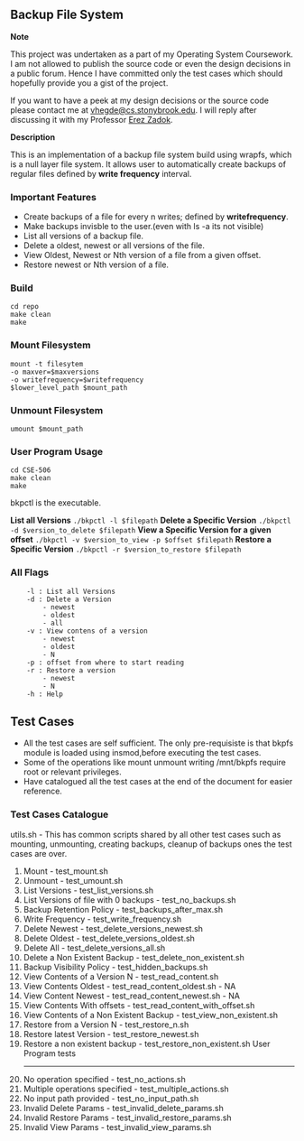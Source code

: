 ## Backup File System


**Note**  

This project was undertaken as a part of my Operating System Coursework. I am not allowed to publish the source code or even the design decisions in a public forum. Hence I have committed only the test cases which should hopefully provide you a gist of the project.

If you want to have a peek at my design decisions or the source code please contact me at vhegde@cs.stonybrook.edu. I will reply after discussing it with my Professor [Erez Zadok](https://www3.cs.stonybrook.edu/~ezk/).      

**Description**

This is an implementation of a backup file system build using wrapfs, which is a null layer file system. It allows user to automatically create backups of regular files defined by **write frequency** interval.

### Important Features

- Create backups of a file for every n writes; defined by **writefrequency**.
- Make backups invisble to the user.(even with ls -a its not visible)
- List all versions of a backup file.
- Delete a oldest, newest or all versions of the file.
- View Oldest, Newest or Nth version of a file from a given offset.
- Restore newest or Nth version of a file.


### Build

```
cd repo
make clean
make
```

### Mount Filesystem

```
mount -t filesytem
-o maxver=$maxversions
-o writefrequency=$writefrequency
$lower_level_path $mount_path
```

### Unmount Filesystem

```
umount $mount_path
```

### User Program Usage

```
cd CSE-506
make clean
make
```

bkpctl is the executable.

**List all Versions**
`./bkpctl -l $filepath`
**Delete a Specific Version**
`./bkpctl -d $version_to_delete $filepath`
**View a Specific Version for a given offset**
`./bkpctl -v $version_to_view -p $offset $filepath`
**Restore a Specific Version**
`./bkpctl -r $version_to_restore $filepath`

### All Flags

```
    -l : List all Versions
    -d : Delete a Version
        - newest
        - oldest
        - all
    -v : View contens of a version
        - newest
        - oldest
        - N
    -p : offset from where to start reading
    -r : Restore a version
        - newest
        - N
    -h : Help
```

## Test Cases

- All the test cases are self sufficient. The only pre-requisiste is that bkpfs module is loaded using insmod,before executing the test cases.
- Some of the operations like mount unmount writing /mnt/bkpfs require root or relevant privileges.
- Have catalogued all the test cases at the end of the document for easier reference.

### Test Cases Catalogue

utils.sh - This has common scripts shared by all other test cases such as mounting, unmounting,
creating backups, cleanup of backups ones the test cases are over.

1. Mount - test_mount.sh
2. Unmount - test_umount.sh
3. List Versions - test_list_versions.sh
4. List Versions of file with 0 backups - test_no_backups.sh
5. Backup Retention Policy - test_backups_after_max.sh
6. Write Frequency - test_write_frequency.sh
7. Delete Newest - test_delete_versions_newest.sh
8. Delete Oldest - test_delete_versions_oldest.sh
9. Delete All - test_delete_versions_all.sh
10. Delete a Non Existent Backup - test_delete_non_existent.sh
11. Backup Visibility Policy - test_hidden_backups.sh
12. View Contents of a Version N - test_read_content.sh
13. View Contents Oldest - test_read_content_oldest.sh - NA
14. View Content Newest - test_read_content_newest.sh - NA
15. View Contents With offsets - test_read_content_with_offset.sh
16. View Contents of a Non Existent Backup - test_view_non_existent.sh
17. Restore from a Version N - test_restore_n.sh
18. Restore latest Version - test_restore_newest.sh
19. Restore a non existent backup - test_restore_non_existent.sh
    User Program tests
    ***
20. No operation specified - test_no_actions.sh
21. Multiple operations specified - test_multiple_actions.sh
22. No input path provided - test_no_input_path.sh
23. Invalid Delete Params - test_invalid_delete_params.sh
24. Invalid Restore Params - test_invalid_restore_params.sh
25. Invalid View Params - test_invalid_view_params.sh
